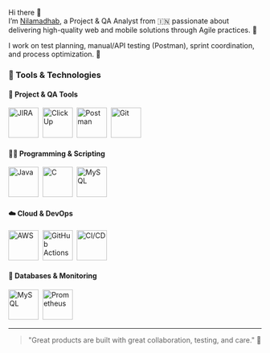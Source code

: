 Hi there 👋  
I’m [Nilamadhab](https://www.linkedin.com/in/nilamadhab-das-a2517923b), a Project & QA Analyst from 🇮🇳 passionate about delivering high-quality web and mobile solutions through Agile practices. 🎯  

I work on test planning, manual/API testing (Postman), sprint coordination, and process optimization. 🚀  

### 🔧 Tools & Technologies   

#### 🚀 Project & QA Tools  
<a href="https://www.atlassian.com/software/jira"><img src="https://simpleicons.org/icons/jira.svg" alt="JIRA" width="60" /></a>&nbsp;
<a href="https://clickup.com/"><img src="https://simpleicons.org/icons/clickup.svg" alt="ClickUp" width="60" /></a>&nbsp;
<a href="https://www.postman.com/"><img src="https://simpleicons.org/icons/postman.svg" alt="Postman" width="60" /></a>&nbsp;
<a href="https://git-scm.com/"><img src="https://simpleicons.org/icons/git.svg" alt="Git" width="60" /></a>

#### 👨‍💻 Programming & Scripting  
<a href="https://www.java.com/"><img src="https://simpleicons.org/icons/java.svg" alt="Java" width="60" /></a>&nbsp;
<a href="https://en.wikipedia.org/wiki/C_(programming_language)"><img src="https://simpleicons.org/icons/c.svg" alt="C" width="60" /></a>&nbsp;
<a href="https://www.mysql.com/"><img src="https://simpleicons.org/icons/mysql.svg" alt="MySQL" width="60" /></a>

#### ☁️ Cloud & DevOps  
<a href="https://aws.amazon.com/"><img src="https://simpleicons.org/icons/amazonaws.svg" alt="AWS" width="60" /></a>&nbsp;
<a href="https://github.com/features/actions"><img src="https://simpleicons.org/icons/githubactions.svg" alt="GitHub Actions" width="60" /></a>&nbsp;
<a href="https://www.jenkins.io/"><img src="https://simpleicons.org/icons/jenkins.svg" alt="CI/CD" width="60" /></a>

#### 🧠 Databases & Monitoring  
<a href="https://www.mysql.com/"><img src="https://simpleicons.org/icons/mysql.svg" alt="MySQL" width="60" /></a>&nbsp;
<a href="https://prometheus.io/"><img src="https://simpleicons.org/icons/prometheus.svg" alt="Prometheus" width="60" /></a>


---

> "Great products are built with great collaboration, testing, and care." 🚀



